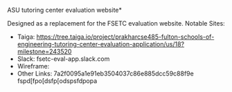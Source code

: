 ASU tutoring center evaluation website*

Designed as a replacement for the FSETC evaluation website.
Notable Sites:
  * Taiga: https://tree.taiga.io/project/prakharcse485-fulton-schools-of-engineering-tutoring-center-evaluation-application/us/18?milestone=243520
  * Slack: fsetc-eval-app.slack.com
  * Wireframe: 
  * Other Links: 
7a2f0095a1e91eb3504037c86e885dcc59c88f9e
fspd[fpo[dsfp[odspsfdpopa

